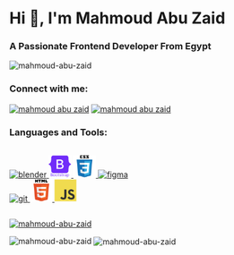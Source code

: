 <h1 align="">Hi 👋, I'm Mahmoud Abu Zaid</h1>
<h3 align="">A Passionate Frontend Developer From Egypt</h3>
<div>
<p align="left"> <img src="https://komarev.com/ghpvc/?username=mahmoud-abu-zaid&label=Profile%20views&color=0e75b6&style=flat" alt="mahmoud-abu-zaid" /> </p>

<h3 align="left">Connect with me:</h3>

<p align="left">
<a href="https://linkedin.com/in/mahmoud abu zaid" target="blank"><img align="center" src="https://raw.githubusercontent.com/rahuldkjain/github-profile-readme-generator/master/src/images/icons/Social/linked-in-alt.svg" alt="mahmoud abu zaid" height="30" width="40" /></a>
<a href="https://fb.com/mahmoud abu zaid" target="blank"><img align="center" src="https://raw.githubusercontent.com/rahuldkjain/github-profile-readme-generator/master/src/images/icons/Social/facebook.svg" alt="mahmoud abu zaid" height="30" width="40" /></a>
</p>

<h3 align="left">Languages and Tools:</h3>
<div style="display: flex; justify-content: space-around;">
<p align="left"> <a href="https://www.blender.org/" target="_blank" rel="noreferrer"> <img src="https://download.blender.org/branding/community/blender_community_badge_white.svg" alt="blender" width="40" height="40"/> </a> <a href="https://getbootstrap.com" target="_blank" rel="noreferrer"> <img src="https://raw.githubusercontent.com/devicons/devicon/master/icons/bootstrap/bootstrap-plain-wordmark.svg" alt="bootstrap" width="40" height="40"/> </a> <a href="https://www.w3schools.com/css/" target="_blank" rel="noreferrer"> <img src="https://raw.githubusercontent.com/devicons/devicon/master/icons/css3/css3-original-wordmark.svg" alt="css3" width="40" height="40"/> </a> <a href="https://www.figma.com/" target="_blank" rel="noreferrer"> <img src="https://www.vectorlogo.zone/logos/figma/figma-icon.svg" alt="figma" width="40" height="40"/> </a> <a href="https://git-scm.com/" target="_blank" rel="noreferrer"> <img src="https://www.vectorlogo.zone/logos/git-scm/git-scm-icon.svg" alt="git" width="40" height="40"/> </a> <a href="https://www.w3.org/html/" target="_blank" rel="noreferrer"> <img src="https://raw.githubusercontent.com/devicons/devicon/master/icons/html5/html5-original-wordmark.svg" alt="html5" width="40" height="40"/> </a> <a href="https://developer.mozilla.org/en-US/docs/Web/JavaScript" target="_blank" rel="noreferrer"> <img src="https://raw.githubusercontent.com/devicons/devicon/master/icons/javascript/javascript-original.svg" alt="javascript" width="40" height="40"/> </a> </p>
<img src="https://globaleducation.s3.ap-south-1.amazonaws.com/globaledu/gif/front-end-development.gif" style="display: block; block;width: 400px;" alt="">
</div>

<p align="left"> <a href="https://github.com/ryo-ma/github-profile-trophy"><img src="https://github-profile-trophy.vercel.app/?username=mahmoud-abu-zaid" alt="mahmoud-abu-zaid" /></a> </p>

<p><img align="left" src="https://github-readme-stats.vercel.app/api/top-langs?username=mahmoud-abu-zaid&show_icons=true&locale=en&layout=compact" alt="mahmoud-abu-zaid" /></p>

<p>&nbsp;<img align="center" src="https://github-readme-stats.vercel.app/api?username=mahmoud-abu-zaid&show_icons=true&locale=en" alt="mahmoud-abu-zaid" /></p>




<!--
**Mahmoud-abu-zaid/Mahmoud-abu-zaid** is a ✨ _special_ ✨ repository because its `README.md` (this file) appears on your GitHub profile.

Here are some ideas to get you started:

- 🔭 I’m currently working on ...
- 🌱 I’m currently learning ...
- 👯 I’m looking to collaborate on ...
- 🤔 I’m looking for help with ...
- 💬 Ask me about ...
- 📫 How to reach me: ...
- 😄 Pronouns: ...
- ⚡ Fun fact: ...
-->
